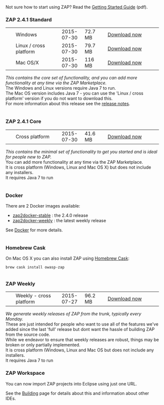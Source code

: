 Not sure how to start using ZAP? Read the [Getting Started Guide](https://github.com/zaproxy/zaproxy/releases/download/2.4.0/ZAPGettingStartedGuide-2.4.pdf) (pdf).

### ZAP 2.4.1 Standard

<table width='80%'>
<tr>
<td width='5%'></td><td width='30%'>Windows</td><td width='15%'>2015-07-30</td><td width='15%'>72.7 MB</td><td><a href='https://github.com/zaproxy/zaproxy/releases/download/2.4.1/ZAP_2.4.1_Windows.exe'>Download now</a></td>
</tr>
<tr>
<td width='5%'></td><td width='30%'>Linux / cross platform</td><td width='15%'>2015-07-30</td><td width='15%'>79.7 MB</td><td><a href='https://github.com/zaproxy/zaproxy/releases/download/2.4.1/ZAP_2.4.1_Linux.tar.gz'>Download now</a></td>
</tr>
<tr>
<td width='5%'></td><td width='30%'>Mac OS/X</td><td width='15%'>2015-07-30</td><td width='15%'>116 MB</td><td><a href='https://github.com/zaproxy/zaproxy/releases/download/2.4.1/ZAP_2.4.1_MAC_OS_X.dmg'>Download now</a></td>
</tr>
</table>

_This contains the core set of functionality, and you can add more functionality at any time via the ZAP Marketplace._<br>
The Windows and Linux versions require Java 7 to run.<br>
The Mac OS version includes Java 7 - you can use the 'Linux / cross platform' version if you do not want to download this.<br>
For more information about this release see the <a href='https://github.com/zaproxy/zap-core-help/wiki/HelpReleases2_4_1'>release notes</a>.<br>
<br>
<h3>ZAP 2.4.1 Core</h3>

<table width='80%'>
<tr>
<td width='5%'></td><td width='30%'>Cross platform</td><td width='15%'>2015-07-30</td><td width='15%'>41.6 MB</td><td><a href='https://github.com/zaproxy/zaproxy/releases/download/2.4.1/ZAP_2.4.1_Core.tar.gz'>Download now</a></td>
</tr>
</table>

<i>This contains the minimal set of functionality to get you started and is ideal for people new to ZAP.</i><br>
You can add more functionality at any time via the ZAP Marketplace.<br>
It is cross platform (Windows, Linux and Mac OS X) but does not include any installers.<br>
It requires Java 7 to run<br>
<br>
<h3>Docker</h3>

There are 2 Docker images available:<br>
<ul><li><a href='https://registry.hub.docker.com/u/owasp/zap2docker-stable/'>zap2docker-stable</a> : the 2.4.0 release<br>
</li><li><a href='https://registry.hub.docker.com/u/owasp/zap2docker-weekly/'>zap2docker-weekly</a> : the latest weekly release</li></ul>

See <a href='Docker'>Docker</a> for more details.<br>
<br>
<h3>Homebrew Cask</h3>
On Mac OS X you can also install ZAP using <a href='http://caskroom.io/'>Homebrew Cask</a>:<br>
<pre><code>brew cask install owasp-zap<br>
</code></pre>

<h3>ZAP Weekly</h3>

<table width='80%'>
<tr>
<td width='5%'></td><td width='30%'>Weekly - cross platform</td><td width='15%'>2015-07-27</td><td width='15%'>96.2 MB</td><td><a href='https://github.com/zaproxy/zaproxy/releases/download/w2015-07-27/ZAP_WEEKLY_D-2015-07-27.zip'>Download now</a></td>
</tr>
</table>

<i>We generate weekly releases of ZAP from the trunk, typically every Monday.</i><br>
These are just intended for people who want to use all of the features we've added since the last 'full' release but dont want the hassle of building ZAP from the source code.<br>
While we endeavor to ensure that weekly releases are robust, things may be broken or only partially implemented.<br>
It is cross platform (Windows, Linux and Mac OS but does not include any installers.<br>
It requires Java 7 to run<br>

<h3>ZAP Workspace</h3>
You can now import ZAP projects into Eclipse using just one URL.

See the [Building](Building) page for details about this and information about other IDEs.